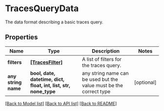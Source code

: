 # TracesQueryData

The data format describing a basic traces query.

## Properties
Name | Type | Description | Notes
------------ | ------------- | ------------- | -------------
**filters** | [**[TracesFilter]**](TracesFilter.md) | A list of filters for the traces query. | 
**any string name** | **bool, date, datetime, dict, float, int, list, str, none_type** | any string name can be used but the value must be the correct type | [optional]

[[Back to Model list]](../README.md#documentation-for-models) [[Back to API list]](../README.md#documentation-for-api-endpoints) [[Back to README]](../README.md)


